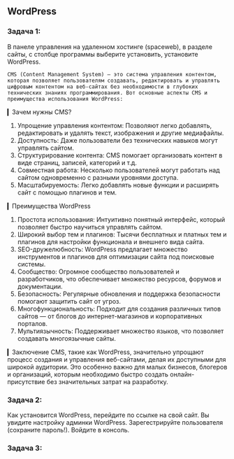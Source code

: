 ## WordPress

### Задача 1: 
В панеле управления на удаленном хостинге (spaceweb), в разделе сайты, с столбце программы выберите установить, установите WordPress. 

    CMS (Content Management System) — это система управления контентом, которая позволяет пользователям создавать, редактировать и управлять цифровым контентом на веб-сайтах без необходимости в глубоких технических знаниях программирования. Вот основные аспекты CMS и преимущества использования WordPress:

▎Зачем нужны CMS?
1. Упрощение управления контентом: Позволяют легко добавлять, редактировать и удалять текст, изображения и другие медиафайлы.
2. Доступность: Даже пользователи без технических навыков могут управлять сайтом.
3. Структурирование контента: CMS помогает организовать контент в виде страниц, записей, категорий и т.д.
4. Совместная работа: Несколько пользователей могут работать над сайтом одновременно с разными уровнями доступа.
5. Масштабируемость: Легко добавлять новые функции и расширять сайт с помощью плагинов и тем.

▎Преимущества WordPress
1. Простота использования: Интуитивно понятный интерфейс, который позволяет быстро научиться управлять сайтом.
2. Широкий выбор тем и плагинов: Тысячи бесплатных и платных тем и плагинов для настройки функционала и внешнего вида сайта.
3. SEO-дружелюбность: WordPress предлагает множество инструментов и плагинов для оптимизации сайта под поисковые системы.
4. Сообщество: Огромное сообщество пользователей и разработчиков, что обеспечивает множество ресурсов, форумов и документации.
5. Безопасность: Регулярные обновления и поддержка безопасности помогают защитить сайт от угроз.
6. Многофункциональность: Подходит для создания различных типов сайтов — от блогов до интернет-магазинов и корпоративных порталов.
7. Мультиязычность: Поддерживает множество языков, что позволяет создавать многоязычные сайты.

▎Заключение
CMS, такие как WordPress, значительно упрощают процесс создания и управления веб-сайтами, делая их доступными для широкой аудитории. Это особенно важно для малых бизнесов, блогеров и организаций, которым необходимо быстро создать онлайн-присутствие без значительных затрат на разработку.

### Задача 2:

Как установится WordPress, перейдите по ссылке на свой сайт. Вы увидите настройку админки WordPress. Зарегестрируйте пользователя (сохраните пароль!). Войдите в консоль.

### Задача 3:

